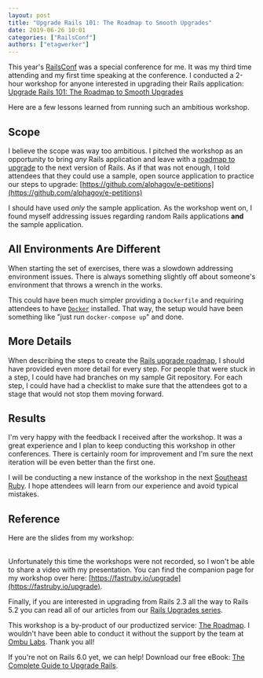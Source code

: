 ```yaml
---
layout: post
title: "Upgrade Rails 101: The Roadmap to Smooth Upgrades"
date: 2019-06-26 10:01
categories: ["RailsConf"]
authors: ["etagwerker"]
---
```


This year's [RailsConf](https://railsconf.com) was a special conference for me.
It was my third time attending and my first time speaking at the conference. I
conducted a 2-hour workshop for anyone interested in upgrading their Rails
application: [Upgrade Rails 101: The Roadmap to Smooth Upgrades](https://railsconf.com/program/workshops#session-776)

Here are a few lessons learned from running such an ambitious workshop.

<!--more-->

## Scope

I believe the scope was way too ambitious. I pitched the workshop as an opportunity
to bring *any* Rails application and leave with a [roadmap to upgrade](https://fastruby.io/roadmap)
to the next version of Rails. As if that was not enough, I told attendees
that they could use a sample, open source application to practice our steps to
upgrade: [https://github.com/alphagov/e-petitions](https://github.com/alphagov/e-petitions)

I should have used *only* the sample application. As the workshop went on, I found
myself addressing issues regarding random Rails applications **and** the sample
application.

## All Environments Are Different

When starting the set of exercises, there was a slowdown addressing environment
issues. There is always something slightly off about someone's environment that
throws a wrench in the works.

This could have been much simpler providing a `Dockerfile` and requiring attendees
to have [`Docker`](https://www.docker.com) installed. That way, the setup would
have been something like "just run `docker-compose up`" and done.

## More Details

When describing the steps to create the [Rails upgrade roadmap](https://fastruby.io/roadmap),
I should have provided even more detail for every step. For people that were stuck in a step,
I could have had branches on my sample Git repository. For each step, I could
have had a checklist to make sure that the attendees got to a stage that would
not stop them moving forward.

## Results

I'm very happy with the feedback I received after the workshop. It was a great
experience and I plan to keep conducting this workshop in other conferences.
There is certainly room for improvement and I'm sure the next iteration will be
even better than the first one.

I will be conducting a new instance of the workshop in the next
[Southeast Ruby](https://southeastruby.com). I hope attendees will learn from
our experience and avoid typical mistakes.

## Reference

Here are the slides from my workshop:

<script async class="speakerdeck-embed" data-id="98e4c8ff073a49b093f759440726ab8a" data-ratio="1.77777777777778" src="//speakerdeck.com/assets/embed.js"></script>

<br/>Unfortunately this time the workshops were not recorded, so I won't be
able to share a video with my presentation. You can find the companion page for
my workshop over here: [https://fastruby.io/upgrade](https://fastruby.io/upgrade).

Finally, if you are interested in upgrading from Rails 2.3 all the way to Rails 5.2
you can read all of our articles from our [Rails Upgrades series](https://fastruby.io/blog/tags/upgrades).

This workshop is a by-product of our productized service: [The Roadmap](https://fastruby.io/roadmap).
I wouldn't have been able to conduct it without the support by the team at
[Ombu Labs](https://www.ombulabs.com). Thank you all!

If you're not on Rails 6.0 yet, we can help! Download our free eBook: [The Complete Guide to Upgrade Rails](https://www.fastruby.io/).
